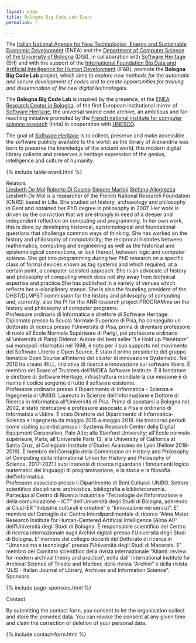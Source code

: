 ```yaml
---
layout: page
title: Bologna Big Code Lab Event
permalink: /

---
```


The [Italian National Agency for New Technologies, Energy and Sustainable Economic Development](https://www.enea.it/) (ENEA) and the [Department of Computer Science of the University of Bologna](https://disi.unibo.it/it) (DISI), in collaboration with [Software Heritage](https://www.softwareheritage.org/) (SH) and with the support of the [International Foundation Big Data and Artificial Intelligence for Human Development](https://www.ifabfoundation.org/) (iFAB), promote the **Bologna Big Code Lab** project, which aims *to explore new methods for the automatic and secure development of codes* and *to create opportunities for training and dissemination of the new digital technologies*.
 
The **Bologna Big Code Lab** is inspired by the presence, at the [ENEA Research Center in Bologna](https://www.bologna.enea.it/), of the first European institutional mirror of [Software Heritage](https://www.softwareheritage.org/), the universal source code archive, an ambitious and far-reaching initiative promoted by the [French national institute for computer science research](https://www.inria.fr/en) (Inria) in cooperation with [UNESCO](https://www.unesco.it/). 

The goal of [Software Heritage](https://www.softwareheritage.org/) is to collect, preserve and make accessible the software publicly available to the world: as the library of Alexandria was born to preserve the knowledge of the ancient world, this modern digital library collects and preserves a heritage expression of the genius, intelligence and culture of humanity.

{% include table-event.html %}

<div class="text-center py-4 h3" id="relators">
    Relators
</div>

<div class="row">
  <div class="col-4">
    <div class="list-group" id="list-tab" role="tablist">
      <a class="list-group-item list-group-item-action active" id="list-home-list" data-toggle="list" href="#list-home" role="tab" aria-controls="home">Liesbeth De Mol</a>
      <a class="list-group-item list-group-item-action" id="list-profile-list" data-toggle="list" href="#list-profile" role="tab" aria-controls="profile">Roberto Di Cosmo</a>
      <a class="list-group-item list-group-item-action" id="list-messages-list" data-toggle="list" href="#list-messages" role="tab" aria-controls="messages">Simone Martini</a>
      <a class="list-group-item list-group-item-action" id="list-settings-list" data-toggle="list" href="#list-settings" role="tab" aria-controls="settings">Stefano Allegrezza</a>
    </div>
  </div>
  <div class="col-8">
    <div class="tab-content" id="nav-tabContent">
      <div class="tab-pane fade show active" id="list-home" role="tabpanel" aria-labelledby="list-home-list">Liesbeth De Mol is a researcher of the French National Research Foundation (CNRS) based in Lille. She studied art history, archaeology and philosophy in Gent and obtained her PhD degree in philosophy in 2007. Her work is driven by the conviction that we are strongly in need of a deeper and independent reflection on computing and programming. In her own work, this is done by developing historical, epistemological and foundational questions that challenge common ways of thinking. She has worked on the history and philosophy of computability; the reciprocal histories between mathematics, computing and engineering as well as the historical and epistemological connections, or lack thereof, between logic and computer science. She got into programming during her PhD research on a specific class of formal devices known as tag systems and which required, at a certain point, a computer-assisted approach. She is an advocate of history and philosophy of computing which does not shy away from technical expertise and practice.She has published in a variety of venues which reflects her a-disciplinary stance. She is also the founding president of the DHST/DLMPST commission for the history and philosophy of computing and, currently, also the PI for the ANR research project PROGRAMme on the history and philosophy of computer programs.</div>
      <div class="tab-pane fade" id="list-profile" role="tabpanel" aria-labelledby="list-profile-list">Professore ordinario di Informatica e direttore di Software Heritage. Diplomato presso la Scuola Normale Superiore di Pisa, ha conseguito un dottorato di ricerca presso l'Università di Pisa, prima di diventare professore di ruolo all'École Normale Supérieure di Parigi, poi professore ordinario all'università di Parigi Diderot. Autore del best seller "Le Hold up Planétaire" sui monopoli informatici nel 1998, è noto per il suo supporto nel movimento del Software Liberto e Open Source. È stato il primo presidente del gruppo tematico Open Source all'interno del cluster di innovazione Systematic. Nel 2010 ha creato IRILL, iniziativa di ricerca e innovazione sul software libero. È membro del Board of Trustees dell'IMDEA Software Institute. È il fondatore e direttore di Software Heritage, infrastruttura mondiale la cui missione è di riunire il codice sorgente di tutto il software esistente.</div>
      <div class="tab-pane fade" id="list-messages" role="tabpanel" aria-labelledby="list-messages-list">Professore ordinario presso il Dipartimento di Informatica - Scienza e Ingegneria di UNIBO. Laureato in Scienze dell'Informazione e Dottore di Ricerca in Informatica all'Università di Pisa. Prima di spostarsi a Bologna nel 2002, è stato ricercatore e professore associato a Pisa e ordinario di Informatica a Udine. È stato Direttore del Dipartimento di Informatica-Scienza e Ingegneria da maggio 2015 a maggio 2018. Ha trascorso periodi come visiting scientist presso il Systems Research Center della Digital Equipment Corporation, Palo Alto; alla Stanford University; all'École normale supérieure, Paris; all'Université Paris 13; alla University of California at Santa Cruz, al Collegium-Institute d'Études Avancées de Lyon (Fellow 2018-2019). È membro del Consiglio della Commission on History and Philosophy of Computing della International Union for History and Philosophy of Science, 2017-2021.I suoi interessi di ricerca riguardano i fondamenti logico matematici dei linguaggi di programmazione, e la storia e la filosofia dell'informatica.</div>
      <div class="tab-pane fade" id="list-settings" role="tabpanel" aria-labelledby="list-settings-list">Professore associato presso il Dipartimento di Beni Culturali UNIBO. Settore scientifico disciplinare: archivistica, bibliografia e biblioteconomia. Partecipa al Centro di Ricerca Industriale “Tecnologie dell’Informazione e della comunicazione – ICT” dell’Università degli Studi di Bologna, aderendo ai Clust-ER “Industrie culturali e creative” e “Innovazione nei servizi”. E’ membro del Consiglio del Centro Interdipardimentale di ricerca “Alma Mater Research Institute for Human-Centered Artificial Intelligence (Alma AI)” dell’Università degli Studi di Bologna. È responsabile scientifico del Centro di ricerca internazionale sugli Archivi digitali presso l'Università degli Studi di Bologna. E’ membro del collegio docenti del Dottorato di ricerca in “Umanesimo e tecnologie” presso l’Università degli Studi di Macerata. E' membro del Comitato scientifico della rivista internazionale “Atlanti: review for modern archival theory and practice”, edita dall’ International Institute for Archival Science of Trieste and Maribor, della rivista “Archivi” e della rivista “JLIS - Italian Journal of Library, Archives and Information Science”.</div>
    </div>
  </div>
</div>

<div class="text-center py-4 h2" id="sponsors">
  Sponsors
</div>

{% include page-sponsors.html %}

<div class="text-center py-4 h2" id="contact">
  Contact
</div>

By submitting the contact form, you consent to let the organisation collect and store the provided data.
You can revoke the consent at any given time and claim the correction or deletion of your personal data.

{% include contact-form.html %}
